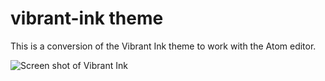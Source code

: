 # vibrant-ink theme

This is a conversion of the Vibrant Ink theme to work with the Atom editor.

![Screen shot of Vibrant Ink](https://dl.dropboxusercontent.com/u/8451097/Screen%20Shot%202014-02-28%20at%2010.16.29%20pm.png)
